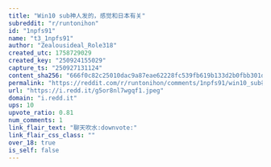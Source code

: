 ```yaml
---
title: "Win10 sub神人发的，感觉和日本有关"
subreddit: "r/runtonihon"
id: "1npfs91"
name: "t3_1npfs91"
author: "Zealousideal_Role318"
created_utc: 1758729029
created_key: "250924155029"
capture_ts: "250927131124"
content_sha256: "666f0c82c25010dac9a87eae62228fc539fb619b133d2b0fbb301db7a19d8fa5"
permalink: "https://reddit.com/r/runtonihon/comments/1npfs91/win10_sub神人发的感觉和日本有关/"
url: "https://i.redd.it/g5or8nl7wgqf1.jpeg"
domain: "i.redd.it"
ups: 10
upvote_ratio: 0.81
num_comments: 1
link_flair_text: "聊天吹水:downvote:"
link_flair_css_class: ""
over_18: true
is_self: false
---
```


